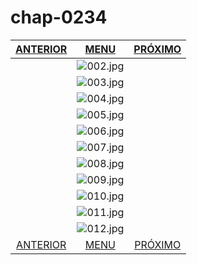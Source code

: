 # chap-0234
|[ANTERIOR](/chap-0233/readme.md)|[MENU](/readme.md)|[PRÓXIMO](/chap-0234_1/readme.md)|
 |:--:|:--:|:--:|
||![002.jpg](002.jpg)||
||![003.jpg](003.jpg)||
||![004.jpg](004.jpg)||
||![005.jpg](005.jpg)||
||![006.jpg](006.jpg)||
||![007.jpg](007.jpg)||
||![008.jpg](008.jpg)||
||![009.jpg](009.jpg)||
||![010.jpg](010.jpg)||
||![011.jpg](011.jpg)||
||![012.jpg](012.jpg)||
|[ANTERIOR](/chap-0233/readme.md)|[MENU](/readme.md)|[PRÓXIMO](/chap-0234_1/readme.md)|
